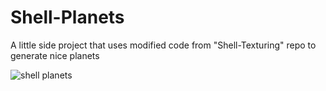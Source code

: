 # Shell-Planets
A little side project that uses modified code from "Shell-Texturing" repo to generate nice planets

![shell planets](./Examples/Earth_Moon.gif)
